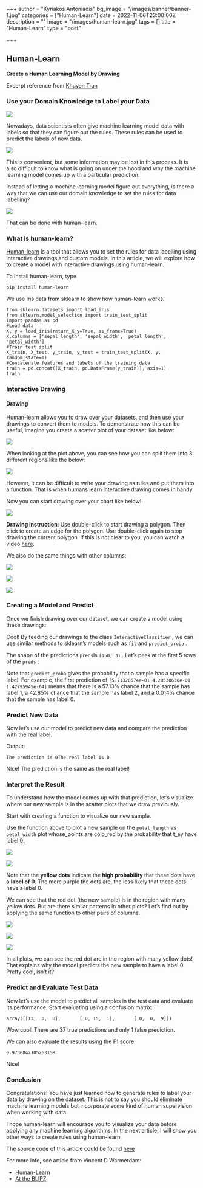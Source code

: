 +++
author = "Kyriakos Antoniadis"
bg_image = "/images/banner/banner-1.jpg"
categories = ["Human-Learn"]
date = 2022-11-06T23:00:00Z
description = ""
image = "/images/human-learn.jpg"
tags = []
title = "Human-Learn"
type = "post"

+++
## Human-Learn

**Create a Human Learning Model by Drawing**

Excerpt reference from [Khuyen Tran](https://towardsdatascience.com/human-learn-create-rules-by-drawing-on-the-dataset-bcbca229f00)

### Use your Domain Knowledge to Label your Data

![](/images/1_aG1xWjuHYRDP7cBSKwWnHw.gif)

Nowadays, data scientists often give machine learning model data with labels so that they can figure out the rules. These rules can be used to predict the labels of new data.

![](/images/1_lAG4xlZWtRQcFkrt2dkoTg.webp)

This is convenient, but some information may be lost in this process. It is also difficult to know what is going on under the hood and why the machine learning model comes up with a particular prediction.

Instead of letting a machine learning model figure out everything, is there a way that we can use our domain knowledge to set the rules for data labelling?

![](/images/1_5NLMRismhkeXze-BdO5o0A.webp)

That can be done with human-learn.

### What is human-learn?

[Human-learn](https://github.com/koaning/human-learn/) is a tool that allows you to set the rules for data labelling using interactive drawings and custom models. In this article, we will explore how to create a model with interactive drawings using human-learn.

To install human-learn, type

    pip install human-learn

We use Iris data from sklearn to show how human-learn works.

    from sklearn.datasets import load_iris
    from sklearn.model_selection import train_test_split
    import pandas as pd
    #Load data
    X, y = load_iris(return_X_y=True, as_frame=True)
    X.columns = ['sepal_length', 'sepal_width', 'petal_length', 'petal_width']
    #Train test split
    X_train, X_test, y_train, y_test = train_test_split(X, y, random_state=1)
    #Concatenate features and labels of the training data
    train = pd.concat([X_train, pd.DataFrame(y_train)], axis=1)
    train

### Interactive Drawing

#### Drawing

Human-learn allows you to draw over your datasets, and then use your drawings to convert them to models. To demonstrate how this can be useful, imagine you create a scatter plot of your dataset like below:

![](/images/1_C75bN2iFe8AqVN05XoTk1w.webp)

When looking at the plot above, you can see how you can split them into 3 different regions like the below:

![](/images/1_eMnFM9ceLquSPQIlLbuOqw.webp)

However, it can be difficult to write your drawing as rules and put them into a function. That is when humans learn interactive drawing comes in handy.

Now you can start drawing over your chart like below!

![](/images/1_aG1xWjuHYRDP7cBSKwWnHw.gif)

**Drawing instruction**: Use double-click to start drawing a polygon. Then click to create an edge for the polygon. Use double-click again to stop drawing the current polygon. If this is not clear to you, you can watch a video [here](https://www.loom.com/share/5f622a6c40504f2094f4b472fe2b04d0).

We also do the same things with other columns:

![](/images/sepal_files/1_SunRl4nEdKiT173hM2qmeg.png)

![](/images/sepal_files/1_IaRVbTP-D8y7vv-9xghUoQ.png)

![](/images/sepal_files/1__SKQDEhqDNdaWkoK680AUw.png)

### Creating a Model and Predict

Once we finish drawing over our dataset, we can create a model using these drawings:

Cool! By feeding our drawings to the class `InteractiveClassifier` , we can use similar methods to sklearn’s models such as `fit` and `predict_proba` .

The shape of the predictions `preds`is `(150, 3)` . Let’s peek at the first 5 rows of the `preds` :

Note that `predict_proba` gives the probability that a sample has a specific label. For example, the first prediction of `[5.71326574e-01 4.28530630e-01 1.42795945e-04]` means that there is a 57.13% chance that the sample has label 1, a 42.85% chance that the sample has label 2, and a 0.014% chance that the sample has label 0.

### Predict New Data

Now let’s use our model to predict new data and compare the prediction with the real label.

Output:

    The prediction is 0The real label is 0

Nice! The prediction is the same as the real label!

### Interpret the Result

To understand how the model comes up with that prediction, let’s visualize where our new sample is in the scatter plots that we drew previously.

Start with creating a function to visualize our new sample.

Use the function above to plot a new sample on the `petal_length` vs `petal_width` plot whose_points are colo_red by the probability that t_ey have label 0_

![](/images/sepal_files/1_TWiLM1N-yXsetittXBxJ1Q.gif)

![](/images/sepal_files/1_TWiLM1N-yXsetittXBxJ1Q.png)

Note that the **yellow dots** indicate the **high probability** that these dots have a **label of 0**. The more purple the dots are, the less likely that these dots have a label 0.

We can see that the red dot (the new sample) is in the region with many yellow dots. But are there similar patterns in other plots? Let’s find out by applying the same function to other pairs of columns.

![](/images/sepal_files/1__kATnN0TD0bZcQ3yi0m2dg.png)

![](/images/sepal_files/1_s7EFcEElMbz0QnTksd8DnQ.png)

![](/images/sepal_files/1_h3bE7gJ4wj-Zrkasou7bKA.png)

In all plots, we can see the red dot are in the region with many yellow dots! That explains why the model predicts the new sample to have a label 0. Pretty cool, isn’t it?

### Predict and Evaluate Test Data

Now let’s use the model to predict all samples in the test data and evaluate its performance. Start evaluating using a confusion matrix:

    array([[13,  0,  0],       [ 0, 15,  1],       [ 0,  0,  9]])

Wow cool! There are 37 true predictions and only 1 false prediction.

We can also evaluate the results using the F1 score:

    0.9736842105263158

Nice!

### Conclusion

Congratulations! You have just learned how to generate rules to label your data by drawing on the dataset. This is not to say you should eliminate machine learning models but incorporate some kind of human supervision when working with data.

I hope human-learn will encourage you to visualize your data before applying any machine learning algorithms. In the next article, I will show you other ways to create rules using human-learn.

The source code of this article could be found [here]()

For more info, see article from Vincent D Warmerdam:

* [Human-Learn](https://koaning.github.io/human-learn/index.html)
* [At the BLIPZ](https://www.blipz.io/speakers/vincent-warmerdam)